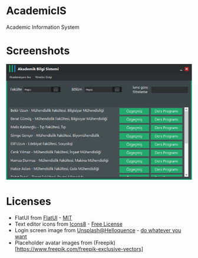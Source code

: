 # AcademicIS
Academic Information System

# Screenshots
![Search Form](SearchForm.png)

# Licenses
- FlatUI from [FlatUI](https://github.com/saneki-discontinued/FlatUI) - [MIT](https://github.com/saneki-discontinued/FlatUI/blob/master/LICENSE)
- Text editor icons from [Icons8](https://icons8.com/free-icons/text_editor_icons) - [Free License](https://icons8.com/license/)
- Login screen image from [Unsplash@Helloquence](https://unsplash.com/@helloquence) - [do whatever you want](https://unsplash.com/license)
- Placeholder avatar images from (Freepik)[https://www.freepik.com/freepik-exclusive-vectors]
